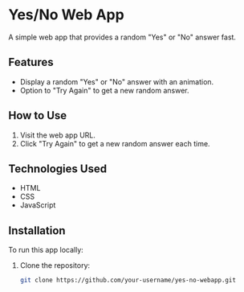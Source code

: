 # Yes/No Web App

A simple web app that provides a random "Yes" or "No" answer fast.

## Features

- Display a random "Yes" or "No" answer with an animation.
- Option to "Try Again" to get a new random answer.

## How to Use

1. Visit the web app URL.
2. Click "Try Again" to get a new random answer each time.

## Technologies Used

- HTML
- CSS
- JavaScript

## Installation

To run this app locally:

1. Clone the repository:
   ```bash
   git clone https://github.com/your-username/yes-no-webapp.git
